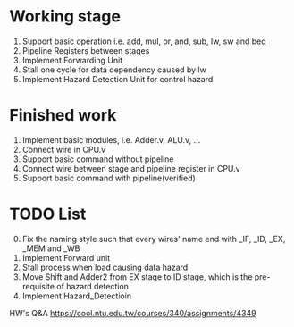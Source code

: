 # Working stage
1. Support basic operation i.e. add, mul, or, and, sub, lw, sw and beq
2. Pipeline Registers between stages
3. Implement Forwarding Unit
4. Stall one cycle for data dependency caused by lw
5. Implement Hazard Detection Unit for control hazard

# Finished work
1. Implement basic modules, i.e. Adder.v, ALU.v, ...
2. Connect wire in CPU.v
3. Support basic command without pipeline
4. Connect wire between stage and pipeline register in CPU.v 
5. Support basic command with pipeline(verified)

# TODO List
0. Fix the naming style such that every wires' name end with \_IF, \_ID, \_EX, \_MEM and \_WB
1. Implement Forward unit
2. Stall process when load causing data hazard
2. Move Shift and Adder2 from EX stage to ID stage, which is the pre-requisite of hazard detection
3. Implement Hazard\_Detectioin

HW's Q&A
https://cool.ntu.edu.tw/courses/340/assignments/4349
